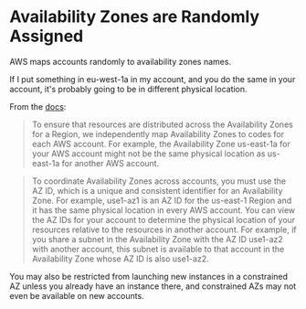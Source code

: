 # Availability Zones are Randomly Assigned

AWS maps accounts randomly to availability zones names.

If I put something in eu-west-1a in my account, and you do the same in your account, it's probably going to be in different physical location.

From the [docs](https://docs.aws.amazon.com/AWSEC2/latest/UserGuide/using-regions-availability-zones.html):

> To ensure that resources are distributed across the Availability Zones for a Region, we independently map Availability Zones to codes for each AWS account. For example, the Availability Zone us-east-1a for your AWS account might not be the same physical location as us-east-1a for another AWS account.

> To coordinate Availability Zones across accounts, you must use the AZ ID, which is a unique and consistent identifier for an Availability Zone. For example, use1-az1 is an AZ ID for the us-east-1 Region and it has the same physical location in every AWS account. You can view the AZ IDs for your account to determine the physical location of your resources relative to the resources in another account. For example, if you share a subnet in the Availability Zone with the AZ ID use1-az2 with another account, this subnet is available to that account in the Availability Zone whose AZ ID is also use1-az2.

You may also be restricted from launching new instances in a constrained AZ unless you already have an instance there, and constrained AZs may not even be available on new accounts.

